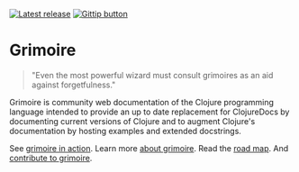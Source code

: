 [![Latest release](http://img.shields.io/github/tag/clojure-grimoire/grimoire.svg)](http://grimoire.arrdem.com/)
[![Gittip button](http://img.shields.io/gittip/arrdem.svg)](https://www.gittip.com/arrdem/ "Support this project")

Grimoire
=================

> "Even the most powerful wizard must consult grimoires as an aid against forgetfulness."

Grimoire is community web documentation of the Clojure programming
language intended to provide an up to date replacement for ClojureDocs
by documenting current versions of Clojure and to augment Clojure's
documentation by hosting examples and extended docstrings.

See [grimoire in action](http://conj.io).
Learn more [about grimoire](http://conj.io/about).
Read the [road map](http://www.arrdem.com/2014/07/12/of_mages_and_grimoires/).
And [contribute to grimoire](http://conj.io/contributing).
